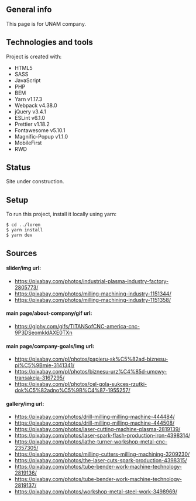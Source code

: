 ## General info  
This page is for UNAM company.

## Technologies and tools
Project is created with:
* HTML5
* SASS
* JavaScript
* PHP
* BEM
* Yarn v1.17.3
* Webpack v4.38.0
* jQuery v3.4.1
* ESLint v6.1.0
* Prettier v1.18.2
* Fontawesome v5.10.1
* Magnific-Popup v1.1.0
* MobileFirst
* RWD

## Status
Site under construction.

## Setup
To run this project, install it locally using yarn:

```
$ cd ../lorem
$ yarn install
$ yarn dev
```

## Sources
#### slider/img url:
* https://pixabay.com/photos/industrial-plasma-industry-factory-2805773/
* https://pixabay.com/photos/milling-machining-industry-1151344/
* https://pixabay.com/photos/milling-machining-industry-1151358/  
#### main page/about-company/gif url:
* https://giphy.com/gifs/TITANSofCNC-america-cnc-9P3DSeomkldAXE0TXn
#### main page/company-goals/img url:
* https://pixabay.com/pl/photos/papieru-sk%C5%82ad-biznesu-pi%C5%9Bmie-3141341/
* https://pixabay.com/pl/photos/biznesu-urz%C4%85d-umowy-transakcja-3167295/
* https://pixabay.com/pl/photos/cel-gola-sukces-rzutki-dok%C5%82adno%C5%9B%C4%87-1955257/
#### gallery/img url:
* https://pixabay.com/photos/drill-milling-milling-machine-444484/
* https://pixabay.com/photos/drill-milling-milling-machine-444508/
* https://pixabay.com/photos/laser-cutting-machine-plasma-2819139/
* https://pixabay.com/photos/laser-spark-flash-production-iron-4398314/
* https://pixabay.com/photos/lathe-turner-workshop-metal-cnc-2357305/
* https://pixabay.com/photos/milling-cutters-milling-machining-3209230/
* https://pixabay.com/photos/the-laser-cuts-spark-production-4398315/
* https://pixabay.com/photos/tube-bender-work-machine-technology-2819136/
* https://pixabay.com/photos/tube-bender-work-machine-technology-2819137/
* https://pixabay.com/photos/workshop-metal-steel-work-3498969/
